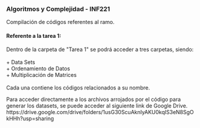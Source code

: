 ### Algoritmos y Complejidad - INF221
Compilación de códigos referentes al ramo.


 #### **Referente a la tarea 1:** 
 <p>
  Dentro de la carpeta de "Tarea 1" se podrá acceder a tres carpetas, siendo: <br><br>
  + Data Sets <br>
  + Ordenamiento de Datos <br>
  + Multiplicación de Matrices <br><br>
   Cada una contiene los códigos relacionados a su nombre.<br>
</p>
<p>
  Para acceder directamente a los archivos arrojados por el código para generar los datasets, se puede acceder al siguiente link de Google Drive. <br>
  https://drive.google.com/drive/folders/1usG30ScuAknIyAKU0kqIS3eN8SgOkHHh?usp=sharing
  
</p>
